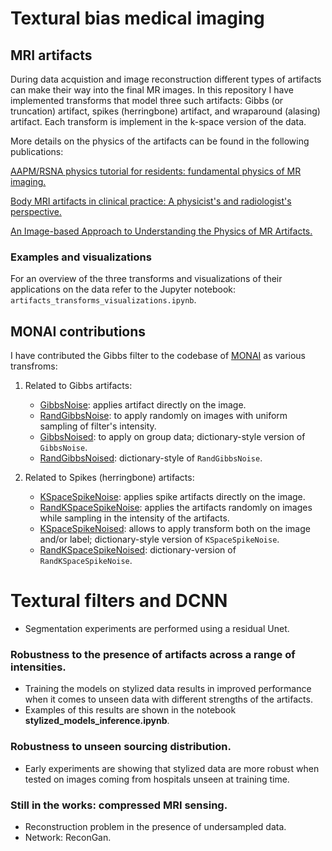# Textural bias medical imaging

## MRI artifacts

During data acquistion and image reconstruction different types of artifacts can make their way into the final MR images. In this repository I have implemented transforms that model three such artifacts: Gibbs (or truncation) artifact, spikes (herringbone) artifact, and wraparound (alasing) artifact. Each transform is implement in the k-space version of the data.

More details on the physics of the artifacts can be found in the following publications:

[AAPM/RSNA physics tutorial for residents: fundamental physics of MR imaging.](https://pubmed.ncbi.nlm.nih.gov/16009826)

[Body MRI artifacts in clinical practice: A physicist's and radiologist's perspective.](https://doi.org/10.1002/jmri.24288)

[An Image-based Approach to Understanding the Physics of MR Artifacts.](https://pubs.rsna.org/doi/full/10.1148/rg.313105115)

### Examples and visualizations
For an overview of the three transforms and visualizations of their applications on the data refer to the Jupyter notebook: `artifacts_transforms_visualizations.ipynb`.

## MONAI contributions

I have contributed the Gibbs filter to the codebase of [MONAI](https://monai.io/) as various transfroms:

1. Related to Gibbs artifacts: 
     * [GibbsNoise](https://docs.monai.io/en/latest/transforms.html?highlight=GibbsNoise#gibbsnoise): applies artifact directly on the image. 
     * [RandGibbsNoise](https://docs.monai.io/en/latest/transforms.html?highlight=RandGibbsNoise#randgibbsnoise): to apply randomly on images with uniform sampling of filter's intensity.
     * [GibbsNoised](https://docs.monai.io/en/latest/transforms.html?highlight=GibbsNoised#gibbsnoised): to apply on group data; dictionary-style version of ``GibbsNoise``.
     * [RandGibbsNoised](https://docs.monai.io/en/latest/transforms.html?highlight=RandGibbsNoised#monai.transforms.RandGibbsNoised): dictionary-style of ``RandGibbsNoise``.

2. Related to Spikes (herringbone) artifacts:
     * [KSpaceSpikeNoise](https://docs.monai.io/en/latest/transforms.html#kspacespikenoise): applies spike artifacts directly on the image.
     * [RandKSpaceSpikeNoise](https://docs.monai.io/en/latest/transforms.html#kspacespikenoise): applies the artifacts randomly on images while sampling in the intensity of the artifacts.
     * [KSpaceSpikeNoised](https://docs.monai.io/en/latest/transforms.html#kspacespikenoised): allows to apply transform both on the image and/or label; dictionary-style version of ``KSpaceSpikeNoise``.
     * [RandKSpaceSpikeNoised](https://docs.monai.io/en/latest/transforms.html#randkspacespikenoised): dictionary-version of ``RandKSpaceSpikeNoise``.
 


# Textural filters and DCNN

* Segmentation experiments are performed using a residual Unet.

### Robustness to the presence of artifacts across a range of intensities.

* Training the models on stylized data results in improved performance when it comes to unseen data with different strengths of the artifacts.
* Examples of this results are shown in the notebook __stylized_models_inference.ipynb__.


### Robustness to unseen sourcing distribution.

* Early experiments are showing that stylized data are more robust when tested on images coming from hospitals unseen at training time.

### Still in the works: compressed MRI sensing.

* Reconstruction problem in the presence of undersampled data.
* Network: ReconGan.
